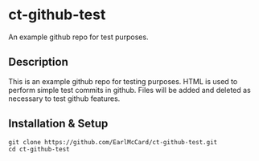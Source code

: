 # ct-github-test

An example github repo for test purposes.

## Description

This is an example github repo for testing purposes. HTML is used to perform simple test commits in github. Files will be added and deleted as necessary to test github features.

## Installation & Setup

```
git clone https://github.com/EarlMcCard/ct-github-test.git
cd ct-github-test
```